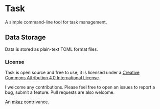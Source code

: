 
# Task

A simple command-line tool for task management.


## Data Storage

Data is stored as plain-text TOML format files.



### License

Task is open source and free to use, it is licensed under a <a rel="license" href="http://creativecommons.org/licenses/by/4.0/">Creative Commons Attribution 4.0 International License</a>.

I welcome any contributions. Please feel free to open an issues to report a bug, submit a feature. Pull requests are also welcome.

An [mkaz](https://mkaz.blog/) contrivance.

